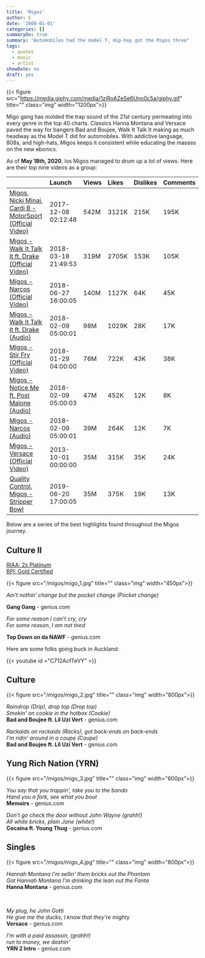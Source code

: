 ```yaml
---
title: 'Migos'
author: E
date: '2008-01-01'
categories: []
summaryOn: true
summary: "Automobiles had the model T, Hip-hop got the Migos three"
tags:
  - quotes
  - music
  - artist
showDate: no
draft: yes
---
```



{{< figure src="https://media.giphy.com/media/1zjRoAZeSe6Unn0c5a/giphy.gif" title="" class="img" width="1200px">}}

Migo gang has molded the trap sound of the 21st century permeating into every genre in the top 40 charts.  Classics Hanna Montana and Versace paved the way for bangers Bad and Boujee, Walk It Talk It making as much headway as the Model T did for automobiles. With addictive language, 808s, and high-hats, Migos keeps it consistent while educating the masses on the new ebonics.  

As of **May 18th, 2020**, los Migos managed to drum up a lot of views.  Here are their top nine videos as a group: 

|                                                                                                                 |Launch         |Views |Likes |Dislikes |Comments |
|:-----------------------------------------------------------------------------------------------------------------------|:-------------------|:---------|:---------|:------------|:------------|
|[Migos, Nicki Minaj, Cardi B - MotorSport (Official Video)](https://www.youtube.com/watch?v=9v_rtaye2yY)   |2017-12-08 02:12:48 |542M      |3121K     |215K         |195K         |
|[Migos - Walk It Talk It ft. Drake (Official Video)](https://www.youtube.com/watch?v=fGqdIPer-ms)          |2018-03-18 21:49:53 |319M      |2705K     |153K         |105K         |
|[Migos - Narcos (Official Video)](https://www.youtube.com/watch?v=unh8kWUuNt4)                             |2018-06-27 16:00:05 |140M      |1127K     |64K          |45K          |
|[Migos - Walk It Talk It ft. Drake (Audio)](https://www.youtube.com/watch?v=A_xWDAbnBSU)                   |2018-02-09 05:00:01 |98M       |1029K     |28K          |17K          |
|[Migos - Stir Fry (Official Video)](https://www.youtube.com/watch?v=HI-mXMr8glQ)                           |2018-01-29 04:00:00 |76M       |722K      |43K          |38K          |
|[Migos - Notice Me ft. Post Malone (Audio)](https://www.youtube.com/watch?v=vHZgnlZho50)                   |2018-02-09 05:00:03 |47M       |452K      |12K          |8K           |
|[Migos - Narcos (Audio)](https://www.youtube.com/watch?v=Xful8O9nTTs)                                      |2018-02-09 05:00:01 |39M       |264K      |12K          |7K           |
|[Migos - Versace (Official Video)](https://www.youtube.com/watch?v=rF-hq_CHNH0)                            |2013-10-01 00:00:00 |35M       |315K      |35K          |24K          |
|[Quality Control, Migos - Stripper Bowl](https://www.youtube.com/watch?v=PDT7Z1pJpxM)                      |2019-06-20 17:00:05 |35M       |375K      |19K          |13K          |


Below are a series of the best highlights found throughout the Migos journey.  

## Culture II  


[RIAA: 2x Platinum](https://www.riaa.com/gold-platinum/?tab_active=default-award&ar=Migos&ti=Culture+II&lab=&genre=&format=&date_option=release&from=&to=&award=&type=&category=&adv=SEARCH#search_section)  
[BPI: Gold Certified](https://www.bpi.co.uk/brit-certified/)  

{{< figure src="/migos/migo_1.jpg" title="" class="img" width="450px">}}

*Ain't nothin' change but the pocket change (Pocket change)*  
    
**Gang Gang** - genius.com

*For some reason I can't cry, cry\
For some reason, I am not tired*  
    
**Top Down on da NAWF** - genius.com


Here are some folks going buck in Auckland:  

{{< youtube id ="C712AcfTeVY" >}}  
  


## Culture  
  
{{< figure src="/migos/migo_2.jpg" title="" class="img" width="800px">}}  

*Raindrop (Drip), drop top (Drop top)<br>Smokin' on cookie in the hotbox (Cookie)*  
 **Bad and Boujee ft. Lil Uzi Vert** - genius.com


*Rackaids on rackaids (Racks), got back-ends on back-ends\
I'm ridin' around in a coupe (Coupe)*  
 **Bad and Boujee ft. Lil Uzi Vert** - genius.com


## Yung Rich Nation (YRN)  

{{< figure src="/migos/migo_3.jpg" title="" class="img" width="600px">}}  

*You say that you trappin', take you to the bando\
Hand you a fork, see what you bout*  
**Memoirs** - genius.com


*Don’t go check the door without John Wayne (grahh!)\
All white bricks, plain Jane (white!)*  
**Cocaina ft. Young Thug** - genius.com

## Singles  


{{< figure src="/migos/migo_4.jpg" title="" class="img" width="800px">}}  


*Hannah Montana I'm sellin' them bricks out the Phantom\
Got Hannah Montana I'm drinking the lean out the Fanta*  
 **Hanna Montana** - genius.com
 
&nbsp;  


*My plug, he John Gotti\
He give me the ducks, I know that they're mighty*  
 **Versace** - genius.com
 


*I'm with a paid assassin, (grahh!)\
run to money, we dashin'*  
 **YRN 2 Intro** - genius.com
 
 



